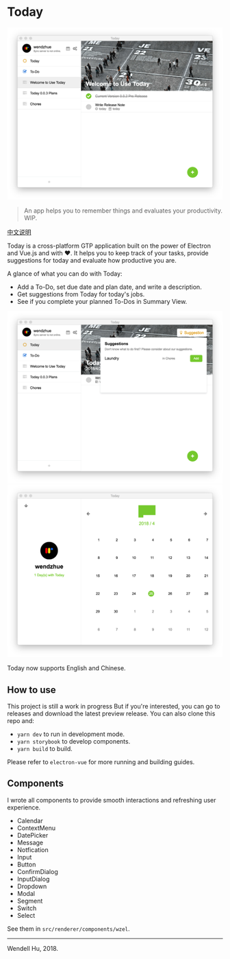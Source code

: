 # Today

![](./showcase/welcome-en.png)

> An app helps you to remember things and evaluates your productivity. WIP.

[中文说明](../README-CN.md)

Today is a cross-platform GTP application built on the power of Electron and Vue.js and with :heart:. It helps you to keep track of your tasks, provide suggestions for today and evaluate how productive you are.

A glance of what you can do with Today:

* Add a To-Do, set due date and plan date, and write a description.
* Get suggestions from Today for today's jobs.
* See if you complete your planned To-Dos in Summary View.

![](./showcase/suggestions-en.png)
![](./showcase/summary-en.png)

Today now supports English and Chinese.

## How to use

This project is still a work in progress But if you're interested, you can go to releases and download the latest preview release. You can also clone this repo and:

* `yarn dev` to run in development mode.
* `yarn storybook` to develop components.
* `yarn build` to build.

Please refer to `electron-vue` for more running and building guides.

## Components

I wrote all components to provide smooth interactions and refreshing user experience.

* Calendar
* ContextMenu
* DatePicker
* Message
* Notfication
* Input
* Button
* ConfirmDialog
* InputDialog
* Dropdown
* Modal
* Segment
* Switch
* Select

See them in `src/renderer/components/wzel`.

---

Wendell Hu, 2018.

